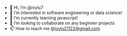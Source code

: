 - 👋 Hi, I’m @ivylu7
- 👀 I’m interested in software engineering or data science!
- 🌱 I’m currently learning javascript!
- 💞️ I’m looking to collaborate on any beginner projects
- 📫 How to reach me @ivylu21122@gmail.com

<!---
ivylu7/ivylu7 is a ✨ special ✨ repository because its `README.md` (this file) appears on your GitHub profile.
You can click the Preview link to take a look at your changes.
--->
